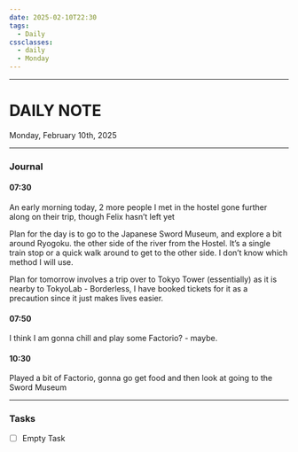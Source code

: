 ```yaml
---
date: 2025-02-10T22:30
tags:
  - Daily
cssclasses:
  - daily 
  - Monday
---
```

---
# DAILY NOTE
Monday, February 10th, 2025
***
### Journal
#### 07:30
An early morning today, 2 more people I met in the hostel gone further along on their trip, though Felix hasn’t left yet

Plan for the day is to go to the Japanese Sword Museum, and explore a bit around Ryogoku. the other side of the river from the Hostel. It’s a single train stop or a quick walk around to get to the other side. I don’t know which method I will use.

Plan for tomorrow involves a trip over to Tokyo Tower (essentially) as it is nearby to TokyoLab - Borderless, I have booked tickets for it as a precaution since it just makes lives easier. 

#### 07:50
I think I am gonna chill and play some Factorio? - maybe.

#### 10:30
Played a bit of Factorio, gonna go get food and then look at going to the Sword Museum

***
### Tasks
- [ ] Empty Task
